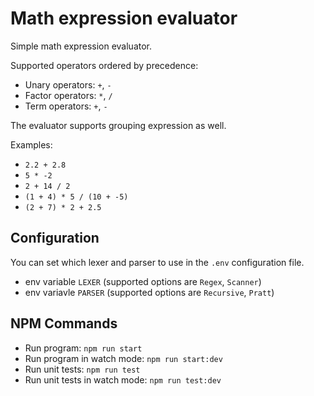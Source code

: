 # Math expression evaluator

Simple math expression evaluator.

Supported operators ordered by precedence:

- Unary operators: `+`, `-`
- Factor operators: `*`, `/`
- Term operators: `+`, `-`

The evaluator supports grouping expression as well.

Examples:

- `2.2 + 2.8`
- `5 * -2`
- `2 + 14 / 2`
- `(1 + 4) * 5 / (10 + -5)`
- `(2 + 7) * 2 + 2.5`

## Configuration

You can set which lexer and parser to use in the `.env` configuration file.

- env variable `LEXER` (supported options are `Regex`, `Scanner`)
- env variavle `PARSER` (supported options are `Recursive`, `Pratt`)

## NPM Commands

- Run program: `npm run start`
- Run program in watch mode: `npm run start:dev`
- Run unit tests: `npm run test`
- Run unit tests in watch mode: `npm run test:dev`
